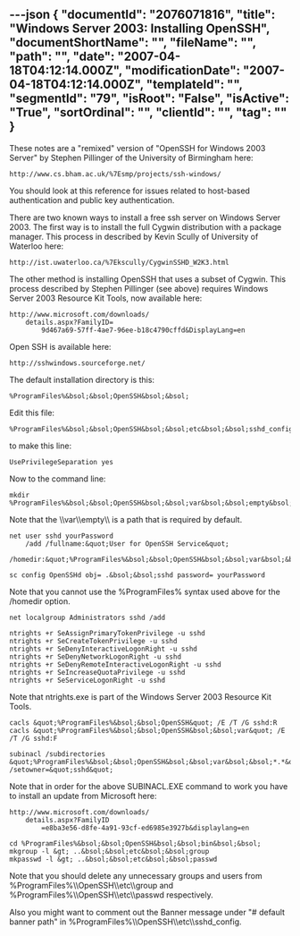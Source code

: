 ---json
{
  "documentId": "2076071816",
  "title": "Windows Server 2003: Installing OpenSSH",
  "documentShortName": "",
  "fileName": "",
  "path": "",
  "date": "2007-04-18T04:12:14.000Z",
  "modificationDate": "2007-04-18T04:12:14.000Z",
  "templateId": "",
  "segmentId": "79",
  "isRoot": "False",
  "isActive": "True",
  "sortOrdinal": "",
  "clientId": "",
  "tag": ""
}
---

These notes are a &quot;remixed&quot; version of &quot;OpenSSH for Windows 2003 Server&quot; by Stephen Pillinger of the University of Birmingham here:

    http://www.cs.bham.ac.uk/%7Esmp/projects/ssh-windows/

You should look at this reference for issues related to host-based authentication and public key authentication.

There are two known ways to install a free ssh server on Windows Server 2003. The first way is to install the full Cygwin distribution with a package manager. This process in described by Kevin Scully of University of Waterloo here:

    http://ist.uwaterloo.ca/%7Ekscully/CygwinSSHD_W2K3.html

The other method is installing OpenSSH that uses a subset of Cygwin. This process described by Stephen Pillinger (see above) requires Windows Server 2003 Resource Kit Tools, now available here:

    http://www.microsoft.com/downloads/
        details.aspx?FamilyID=
            9d467a69-57ff-4ae7-96ee-b18c4790cffd&DisplayLang=en

Open SSH is available here:

    http://sshwindows.sourceforge.net/

The default installation directory is this:

    %ProgramFiles%&bsol;&bsol;OpenSSH&bsol;&bsol;

Edit this file:

    %ProgramFiles%&bsol;&bsol;OpenSSH&bsol;&bsol;etc&bsol;&bsol;sshd_config

to make this line:

    UsePrivilegeSeparation yes

Now to the command line:

    mkdir %ProgramFiles%&bsol;&bsol;OpenSSH&bsol;&bsol;var&bsol;&bsol;empty&bsol;&bsol;

Note that the &bsol;&bsol;var&bsol;&bsol;empty&bsol;&bsol; is a path that is required by default.

    net user sshd yourPassword
        /add /fullname:&quot;User for OpenSSH Service&quot;
        /homedir:&quot;%ProgramFiles%&bsol;&bsol;OpenSSH&bsol;&bsol;var&bsol;&bsol;empty&bsol;&bsol;&quot;

    sc config OpenSSHd obj= .&bsol;&bsol;sshd password= yourPassword

Note that you cannot use the %ProgramFiles% syntax used above for the /homedir option.

    net localgroup Administrators sshd /add

    ntrights +r SeAssignPrimaryTokenPrivilege -u sshd
    ntrights +r SeCreateTokenPrivilege -u sshd
    ntrights +r SeDenyInteractiveLogonRight -u sshd
    ntrights +r SeDenyNetworkLogonRight -u sshd
    ntrights +r SeDenyRemoteInteractiveLogonRight -u sshd
    ntrights +r SeIncreaseQuotaPrivilege -u sshd
    ntrights +r SeServiceLogonRight -u sshd

Note that ntrights.exe is part of the Windows Server 2003 Resource Kit Tools.

    cacls &quot;%ProgramFiles%&bsol;&bsol;OpenSSH&quot; /E /T /G sshd:R
    cacls &quot;%ProgramFiles%&bsol;&bsol;OpenSSH&bsol;&bsol;var&quot; /E /T /G sshd:F

    subinacl /subdirectories &quot;%ProgramFiles%&bsol;&bsol;OpenSSH&bsol;&bsol;var&bsol;&bsol;*.*&quot; /setowner=&quot;sshd&quot; 

Note that in order for the above SUBINACL.EXE command to work you have to install an update from Microsoft here:

    http://www.microsoft.com/downloads/
        details.aspx?FamilyID
            =e8ba3e56-d8fe-4a91-93cf-ed6985e3927b&displaylang=en

    cd %ProgramFiles%&bsol;&bsol;OpenSSH&bsol;&bsol;bin&bsol;&bsol;
    mkgroup -l &gt; ..&bsol;&bsol;etc&bsol;&bsol;group
    mkpasswd -l &gt; ..&bsol;&bsol;etc&bsol;&bsol;passwd

Note that you should delete any unnecessary groups and users from %ProgramFiles%&bsol;&bsol;OpenSSH&bsol;&bsol;etc&bsol;&bsol;group and %ProgramFiles%&bsol;&bsol;OpenSSH&bsol;&bsol;etc&bsol;&bsol;passwd respectively.

Also you might want to comment out the Banner message under &quot;# default banner path&quot; in %ProgramFiles%&bsol;&bsol;OpenSSH&bsol;&bsol;etc&bsol;&bsol;sshd_config.
